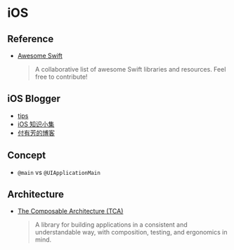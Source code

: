 # iOS

## Reference

- [Awesome Swift](https://github.com/matteocrippa/awesome-swift)
    > A collaborative list of awesome Swift libraries and resources. Feel free to contribute!


## iOS Blogger

- [tips](https://github.com/pro648/tips)
- [iOS 知识小集](https://github.com/awesome-tips/iOS-Tips)
- [付有芳的博客](https://github.com/fuyoufang/fuyoufangBlog)

## Concept

- `@main` vs `@UIApplicationMain`

## Architecture

- [The Composable Architecture (TCA)](https://github.com/pointfreeco/swift-composable-architecture)
    > A library for building applications in a consistent and understandable way, with composition, testing, and ergonomics in mind.